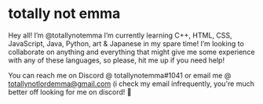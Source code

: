 # totally not emma

Hey all! I’m @totallynotemma I’m currently learning C++, HTML, CSS, JavaScript, Java, Python, art & Japanese in my spare time! I’m looking to collaborate on anything and everything that might give me some experience with any of these languages, so please, hit me up if you need help!

You can reach me on Discord @ totallynotemma#1041 or email me @ totallynotlordemma@gmail.com (i check my email infrequently, you're much better off looking for me on discord! 💞
